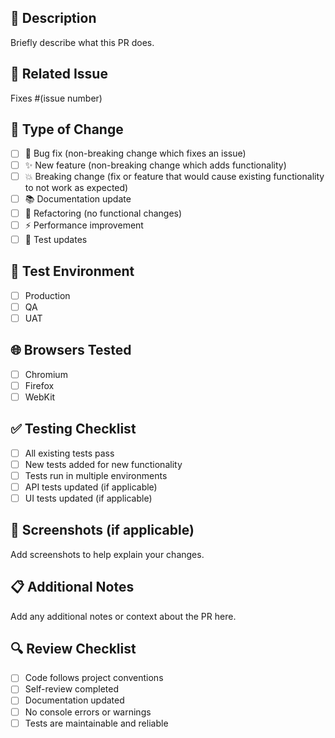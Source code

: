 ## 📝 Description
Briefly describe what this PR does.

## 🔗 Related Issue
Fixes #(issue number)

## 🧪 Type of Change
- [ ] 🐛 Bug fix (non-breaking change which fixes an issue)
- [ ] ✨ New feature (non-breaking change which adds functionality)
- [ ] 💥 Breaking change (fix or feature that would cause existing functionality to not work as expected)
- [ ] 📚 Documentation update
- [ ] 🔧 Refactoring (no functional changes)
- [ ] ⚡ Performance improvement
- [ ] 🧪 Test updates

## 🧪 Test Environment
- [ ] Production
- [ ] QA
- [ ] UAT

## 🌐 Browsers Tested
- [ ] Chromium
- [ ] Firefox
- [ ] WebKit

## ✅ Testing Checklist
- [ ] All existing tests pass
- [ ] New tests added for new functionality
- [ ] Tests run in multiple environments
- [ ] API tests updated (if applicable)
- [ ] UI tests updated (if applicable)

## 📸 Screenshots (if applicable)
Add screenshots to help explain your changes.

## 📋 Additional Notes
Add any additional notes or context about the PR here.

## 🔍 Review Checklist
- [ ] Code follows project conventions
- [ ] Self-review completed
- [ ] Documentation updated
- [ ] No console errors or warnings
- [ ] Tests are maintainable and reliable
